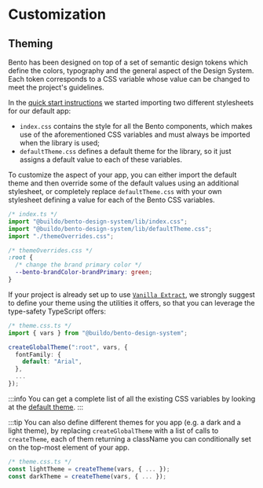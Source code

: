 # Customization

## Theming

Bento has been designed on top of a set of semantic design tokens which define the colors, typography and the general aspect of the Design System.
Each token corresponds to a CSS variable whose value can be changed to meet the project's guidelines.

In the [quick start instructions](./intro#quick-start) we started importing two different stylesheets for our default app:

- `index.css` contains the style for all the Bento components, which makes use of the aforementioned CSS variables and must always be imported when the library is used;
- `defaultTheme.css` defines a default theme for the library, so it just assigns a default value to each of these variables.

To customize the aspect of your app, you can either import the default theme and then override some of the default values using an additional stylesheet, or completely replace `defaultTheme.css` with your own stylesheet defining a value for each of the Bento CSS variables.

```ts
/* index.ts */
import "@buildo/bento-design-system/lib/index.css";
import "@buildo/bento-design-system/lib/defaultTheme.css";
import "./themeOverrides.css";
```

```css
/* themeOverrides.css */
:root {
  /* change the brand primary color */
  --bento-brandColor-brandPrimary: green;
}
```

If your project is already set up to use [`Vanilla Extract`](./vanilla-extract), we strongly suggest to define your theme using the utilities it offers, so that you can leverage the type-safety TypeScript offers:

```ts
/* theme.css.ts */
import { vars } from "@buildo/bento-design-system";

createGlobalTheme(":root", vars, {
  fontFamily: {
    default: "Arial",
  },
  ...
});
```

:::info
You can get a complete list of all the existing CSS variables by looking at the [default theme](https://github.com/buildo/bento-design-system/blob/main/packages/bento-design-system/src/defaultTheme.css.ts).
:::

:::tip
You can also define different themes for you app (e.g. a dark and a light theme), by replacing `createGlobalTheme` with a list of calls to `createTheme`, each of them returning a className you can conditionally set on the top-most element of your app.

```ts
/* theme.css.ts */
const lightTheme = createTheme(vars, { ... });
const darkTheme = createTheme(vars, { ... });
```
